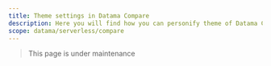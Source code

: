 ```yaml
---
title: Theme settings in Datama Compare
description: Here you will find how you can personify theme of Datama Compare
scope: datama/serverless/compare
---
```


> This page is under maintenance